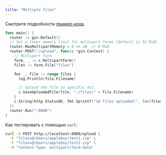 ```yaml
---
title: "Multiple files"
---
```


Смотрите подробности [пример кода](https://github.com/gin-gonic/examples/tree/master/upload-file/multiple).

```go
func main() {
  router := gin.Default()
  // Set a lower memory limit for multipart forms (default is 32 MiB)
  router.MaxMultipartMemory = 8 << 20  // 8 MiB
  router.POST("/upload", func(c *gin.Context) {
    // Multipart form
    form, _ := c.MultipartForm()
    files := form.File["files"]

    for _, file := range files {
      log.Println(file.Filename)

      // Upload the file to specific dst.
      c.SaveUploadedFile(file, "./files/" + file.Filename)
    }
    c.String(http.StatusOK, fmt.Sprintf("%d files uploaded!", len(files)))
  })
  router.Run(":8080")
}
```

Как тестировать с помощью `curl`:

```sh
curl -X POST http://localhost:8080/upload \
  -F "files=@/Users/appleboy/test1.zip" \
  -F "files=@/Users/appleboy/test2.zip" \
  -H "Content-Type: multipart/form-data"
```
